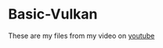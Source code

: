 # Basic-Vulkan

These are my files from my video on [youtube](https://www.youtube.com/@amber-ByteForge)

